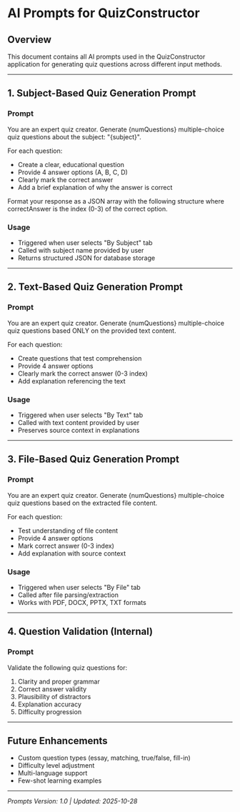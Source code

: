 # AI Prompts for QuizConstructor

## Overview
This document contains all AI prompts used in the QuizConstructor application for generating quiz questions across different input methods.

---

## 1. Subject-Based Quiz Generation Prompt

### Prompt
You are an expert quiz creator. Generate {numQuestions} multiple-choice quiz questions about the subject: "{subject}".

For each question:
- Create a clear, educational question
- Provide 4 answer options (A, B, C, D)
- Clearly mark the correct answer
- Add a brief explanation of why the answer is correct

Format your response as a JSON array with the following structure where correctAnswer is the index (0-3) of the correct option.

### Usage
- Triggered when user selects "By Subject" tab
- Called with subject name provided by user
- Returns structured JSON for database storage

---

## 2. Text-Based Quiz Generation Prompt

### Prompt
You are an expert quiz creator. Generate {numQuestions} multiple-choice quiz questions based ONLY on the provided text content.

For each question:
- Create questions that test comprehension
- Provide 4 answer options
- Clearly mark the correct answer (0-3 index)
- Add explanation referencing the text

### Usage
- Triggered when user selects "By Text" tab
- Called with text content provided by user
- Preserves source context in explanations

---

## 3. File-Based Quiz Generation Prompt

### Prompt
You are an expert quiz creator. Generate {numQuestions} multiple-choice quiz questions based on the extracted file content.

For each question:
- Test understanding of file content
- Provide 4 answer options
- Mark correct answer (0-3 index)
- Add explanation with source context

### Usage
- Triggered when user selects "By File" tab
- Called after file parsing/extraction
- Works with PDF, DOCX, PPTX, TXT formats

---

## 4. Question Validation (Internal)

### Prompt
Validate the following quiz questions for:
1. Clarity and proper grammar
2. Correct answer validity
3. Plausibility of distractors
4. Explanation accuracy
5. Difficulty progression

---

## Future Enhancements
- Custom question types (essay, matching, true/false, fill-in)
- Difficulty level adjustment
- Multi-language support
- Few-shot learning examples

---

*Prompts Version: 1.0 | Updated: 2025-10-28*
